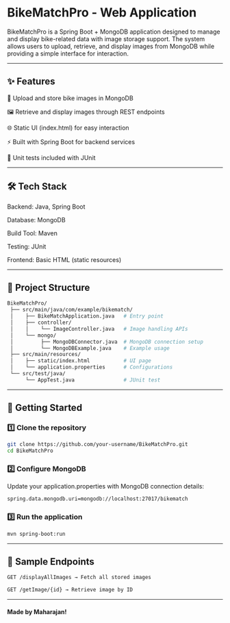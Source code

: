 # BikeMatchPro - Web Application

BikeMatchPro is a Spring Boot + MongoDB application designed to manage and display bike-related data with image storage support. The system allows users to upload, retrieve, and display images from MongoDB while providing a simple interface for interaction.

---

## ✨ Features

📂 Upload and store bike images in MongoDB

🖼️ Retrieve and display images through REST endpoints

🌐 Static UI (index.html) for easy interaction

⚡ Built with Spring Boot for backend services

🧪 Unit tests included with JUnit

---
## 🛠️ Tech Stack

Backend: Java, Spring Boot

Database: MongoDB

Build Tool: Maven

Testing: JUnit

Frontend: Basic HTML (static resources)

---

## 📂 Project Structure
```bash
BikeMatchPro/
 ├── src/main/java/com/example/bikematch/
 │    ├── BikeMatchApplication.java   # Entry point
 │    ├── controller/
 │    │    └── ImageController.java   # Image handling APIs
 │    └── mongo/
 │         ├── MongoDBConnector.java  # MongoDB connection setup
 │         └── MongoDBExample.java    # Example usage
 ├── src/main/resources/
 │    ├── static/index.html           # UI page
 │    └── application.properties      # Configurations
 └── src/test/java/
      └── AppTest.java                # JUnit test
```
---
## 🚀 Getting Started
### 1️⃣ Clone the repository
```bash
git clone https://github.com/your-username/BikeMatchPro.git
cd BikeMatchPro
```

### 2️⃣ Configure MongoDB

Update your application.properties with MongoDB connection details:
```bash
spring.data.mongodb.uri=mongodb://localhost:27017/bikematch
```
### 3️⃣ Run the application
```bash
mvn spring-boot:run
```
---
## 📸 Sample Endpoints
```bash
GET /displayAllImages → Fetch all stored images

GET /getImage/{id} → Retrieve image by ID
```
---
#### Made by Maharajan!
